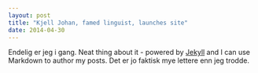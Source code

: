 ```yaml
---
layout: post
title: "Kjell Johan, famed linguist, launches site"
date: 2014-04-30
---
```


Endelig er jeg i gang. Neat thing about it - powered by [Jekyll](http://jekyllrb.com) and I can use Markdown to author my posts. Det er jo faktisk mye lettere enn jeg trodde.
